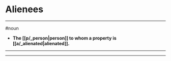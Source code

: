 # Alienees
---
#noun
- **The [[p/_person|person]] to whom a property is [[a/_alienated|alienated]].**
---
---
